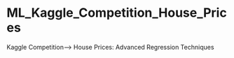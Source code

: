 # ML_Kaggle_Competition_House_Prices
Kaggle Competition--> House Prices: Advanced Regression Techniques

